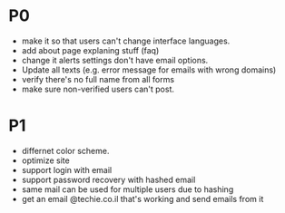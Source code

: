 # P0
- make it so that users can't change interface languages.
- add about page explaning stuff (faq)
- change it alerts settings don't have email options.
- Update all texts (e.g. error message for emails with wrong domains)
- verify there's no full name from all forms
- make sure non-verified users can't post.

# P1
- differnet color scheme.
- optimize site
- support login with email
- support password recovery with hashed email
- same mail can be used for multiple users due to hashing
- get an email @techie.co.il that's working and send emails from it